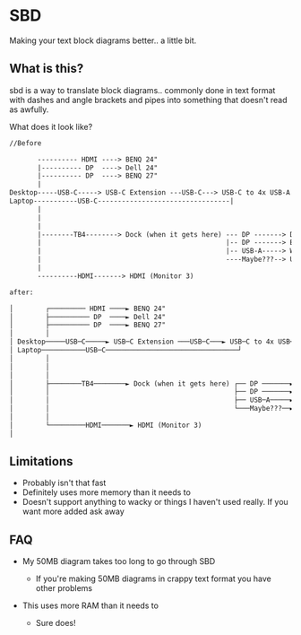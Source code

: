 # SBD

Making your text block diagrams better.. a little bit.

## What is this?

sbd is a way to translate block diagrams.. commonly done in text format with dashes and angle brackets and pipes into something that doesn't read as awfully.

What does it look like?

```txt
//Before

       ---------- HDMI ----> BENQ 24"   
       |---------- DP  ----> Dell 24"
       |---------- DP  ----> BENQ 27"
       |
Desktop-----USB-C-----> USB-C Extension ---USB-C---> USB-C to 4x USB-A (3.0) hub ---- USB-A ---> Mouse
Laptop-----------USB-C---------------------------------|                          |--- USB-A ---> Keeb
       |                                                                          |--- USB-A ---> Yubi
       |                                                                          ---- USB-A ---> Mic   
       |
       |--------TB4--------> Dock (when it gets here) --- DP -------> DELL 24"
       |                                              |-- DP -------> BENQ 24"
       |                                              |-- USB-A-----> WebCam
       |                                              ----Maybe???--> USB-C to 4x USB-A (3.0) hub??
       |
       ----------HDMI-------> HDMI (Monitor 3)          

after:

│        ┌───────── HDMI ────► BENQ 24"                                                                     │
│        ├────────── DP  ────► Dell 24"                                                                     │
│        ├────────── DP  ────► BENQ 27"                                                                     │
│        │                                                                                                  │
│ Desktop─────USB─C─────► USB─C Extension ───USB─C───► USB─C to 4x USB─A (3.0) hub ──── USB─A ───► Mouse    │
│ Laptop───────────USB─C─────────────────────────────────┘                          ├─── USB─A ───► Keeb    │
│        │                                                                          ├─── USB─A ───► Yubi    │
│        │                                                                          └─── USB─A ───► Mic     │
│        │                                                                                                  │
│        ├────────TB4────────► Dock (when it gets here) ┌── DP ───────► DELL 24"                            │
│        │                                              ├── DP ───────► BENQ 24"                            │
│        │                                              ├── USB─A─────► WebCam                              │
│        │                                              └───Maybe???──► USB─C to 4x USB─A (3.0) hub??       │
│        │                                                                                                  │
│        └─────────HDMI───────► HDMI (Monitor 3)                                                            │
│                                                                                                           │

```

## Limitations

- Probably isn't that fast
- Definitely uses more memory than it needs to
- Doesn't support anything to wacky or things I haven't used really. If you want more added ask away

## FAQ

- My 50MB diagram takes too long to go through SBD
  - If you're making 50MB diagrams in crappy text format you have other problems

- This uses more RAM than it needs to
  - Sure does!
